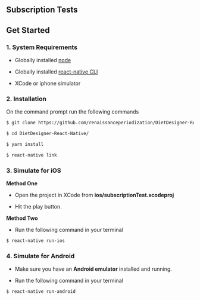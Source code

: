 ## Subscription Tests

## Get Started

### 1. System Requirements

* Globally installed [node](https://nodejs.org/en/)

* Globally installed [react-native CLI](https://facebook.github.io/react-native/docs/getting-started.html)

* XCode or iphone simulator


### 2. Installation

On the command prompt run the following commands

```sh
$ git clone https://github.com/renaissanceperiodization/DietDesigner-React-Native.git

$ cd DietDesigner-React-Native/

$ yarn install
```

```sh
$ react-native link
```


### 3. Simulate for iOS

**Method One**

* Open the project in XCode from **ios/subscriptionTest.xcodeproj**

* Hit the play button.


**Method Two**

* Run the following command in your terminal

```sh
$ react-native run-ios
```

### 4. Simulate for Android

* Make sure you have an **Android emulator** installed and running.

* Run the following command in your terminal

```sh
$ react-native run-android
```